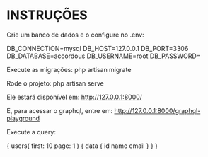<h1>INSTRUÇÕES</h1>

Crie um banco de dados e o configure no .env:


DB_CONNECTION=mysql
DB_HOST=127.0.0.1
DB_PORT=3306
DB_DATABASE=accordous
DB_USERNAME=root
DB_PASSWORD=

Execute as migrações:
php artisan migrate

Rode o projeto:
php artisan serve

Ele estará disponível em:
http://127.0.0.1:8000/

E, para acessar o graphql, entre em:
http://127.0.0.1:8000/graphql-playground

Execute a query:

{
  users(
first: 10
page: 1
  ) {
    data {
    id
    name
      email
    }
  }
}

